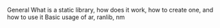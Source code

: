 General
What is a static library, how does it work, how to create one, and how to use it
Basic usage of ar, ranlib, nm
